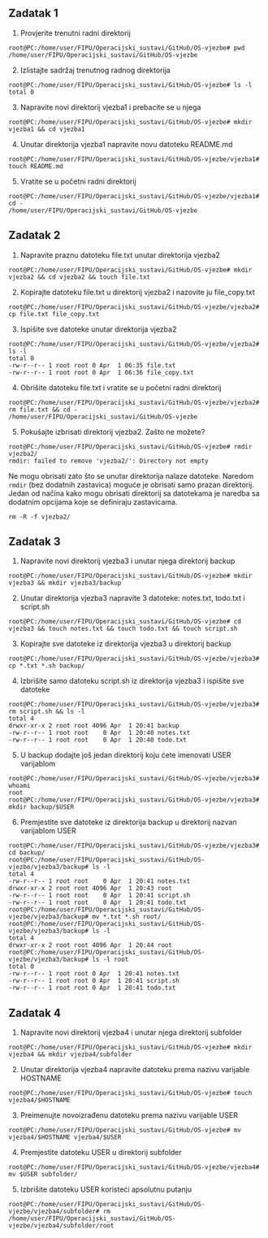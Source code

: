 ## Zadatak 1

1. Provjerite trenutni radni direktorij  
```
root@PC:/home/user/FIPU/Operacijski_sustavi/GitHub/OS-vjezbe# pwd
/home/user/FIPU/Operacijski_sustavi/GitHub/OS-vjezbe
```

2. Izlistajte sadržaj trenutnog radnog direktorija  
```
root@PC:/home/user/FIPU/Operacijski_sustavi/GitHub/OS-vjezbe# ls -l
total 0
```

3. Napravite novi direktorij vjezba1 i prebacite se u njega  
```
root@PC:/home/user/FIPU/Operacijski_sustavi/GitHub/OS-vjezbe# mkdir vjezba1 && cd vjezba1
```

4. Unutar direktorija vjezba1 napravite novu datoteku README.md  
```
root@PC:/home/user/FIPU/Operacijski_sustavi/GitHub/OS-vjezbe/vjezba1# touch README.md
```

5. Vratite se u početni radni direktorij 
```
root@PC:/home/user/FIPU/Operacijski_sustavi/GitHub/OS-vjezbe/vjezba1# cd -
/home/user/FIPU/Operacijski_sustavi/GitHub/OS-vjezbe
```



## Zadatak 2

1. Napravite praznu datoteku file.txt unutar direktorija vjezba2  
```
root@PC:/home/user/FIPU/Operacijski_sustavi/GitHub/OS-vjezbe# mkdir vjezba2 && cd vjezba2 && touch file.txt
```

2. Kopirajte datoteku file.txt u direktorij vjezba2 i nazovite ju file_copy.txt  
```
root@PC:/home/user/FIPU/Operacijski_sustavi/GitHub/OS-vjezbe/vjezba2# cp file.txt file_copy.txt
```

3. Ispišite sve datoteke unutar direktorija vjezba2  
```
root@PC:/home/user/FIPU/Operacijski_sustavi/GitHub/OS-vjezbe/vjezba2# ls -l
total 0
-rw-r--r-- 1 root root 0 Apr  1 06:35 file.txt
-rw-r--r-- 1 root root 0 Apr  1 06:36 file_copy.txt
```

4. Obrišite datoteku file.txt i vratite se u početni radni direktorij
```
root@PC:/home/user/FIPU/Operacijski_sustavi/GitHub/OS-vjezbe/vjezba2# rm file.txt && cd -
/home/user/FIPU/Operacijski_sustavi/GitHub/OS-vjezbe
```

5. Pokušajte izbrisati direktorij vjezba2. Zašto ne možete?
```
root@PC:/home/user/FIPU/Operacijski_sustavi/GitHub/OS-vjezbe# rmdir vjezba2/
rmdir: failed to remove 'vjezba2/': Directory not empty
```
Ne mogu obrisati zato što se unutar direktorija nalaze datoteke. Naredom ```rmdir``` (bez dodatnih zastavica) moguće je obrisati samo prazan direktorij.
Jedan od načina kako mogu obrisati direktorij sa datotekama je naredba sa dodatnim opcijama koje se definiraju zastavicama.
```
rm -R -f vjezba2/
```


## Zadatak 3

1. Napravite novi direktorij vjezba3 i unutar njega direktorij backup  
```
root@PC:/home/user/FIPU/Operacijski_sustavi/GitHub/OS-vjezbe# mkdir vjezba3 && mkdir vjezba3/backup
```
2. Unutar direktorija vjezba3 napravite 3 datoteke: notes.txt, todo.txt i script.sh 
```
root@PC:/home/user/FIPU/Operacijski_sustavi/GitHub/OS-vjezbe# cd vjezba3 && touch notes.txt && touch todo.txt && touch script.sh 
```
3. Kopirajte sve datoteke iz direktorija vjezba3 u direktorij backup  
```
root@PC:/home/user/FIPU/Operacijski_sustavi/GitHub/OS-vjezbe/vjezba3# cp *.txt *.sh backup/
```
4. Izbrišite samo datoteku script.sh iz direktorija vjezba3 i ispišite sve datoteke 
```
root@PC:/home/user/FIPU/Operacijski_sustavi/GitHub/OS-vjezbe/vjezba3# rm script.sh && ls -l
total 4
drwxr-xr-x 2 root root 4096 Apr  1 20:41 backup
-rw-r--r-- 1 root root    0 Apr  1 20:40 notes.txt
-rw-r--r-- 1 root root    0 Apr  1 20:40 todo.txt 
```
5. U backup dodajte još jedan direktorij koju ćete imenovati USER varijablom  
```
root@PC:/home/user/FIPU/Operacijski_sustavi/GitHub/OS-vjezbe/vjezba3# whoami
root
root@PC:/home/user/FIPU/Operacijski_sustavi/GitHub/OS-vjezbe/vjezba3# mkdir backup/$USER
```
6. Premjestite sve datoteke iz direktorija backup u direktorij nazvan   varijablom USER
```
root@PC:/home/user/FIPU/Operacijski_sustavi/GitHub/OS-vjezbe/vjezba3# cd backup/
root@PC:/home/user/FIPU/Operacijski_sustavi/GitHub/OS-vjezbe/vjezba3/backup# ls -l
total 4
-rw-r--r-- 1 root root    0 Apr  1 20:41 notes.txt
drwxr-xr-x 2 root root 4096 Apr  1 20:43 root
-rw-r--r-- 1 root root    0 Apr  1 20:41 script.sh
-rw-r--r-- 1 root root    0 Apr  1 20:41 todo.txt
root@PC:/home/user/FIPU/Operacijski_sustavi/GitHub/OS-vjezbe/vjezba3/backup# mv *.txt *.sh root/
root@PC:/home/user/FIPU/Operacijski_sustavi/GitHub/OS-vjezbe/vjezba3/backup# ls -l
total 4
drwxr-xr-x 2 root root 4096 Apr  1 20:44 root
root@PC:/home/user/FIPU/Operacijski_sustavi/GitHub/OS-vjezbe/vjezba3/backup# ls -l root
total 0
-rw-r--r-- 1 root root 0 Apr  1 20:41 notes.txt
-rw-r--r-- 1 root root 0 Apr  1 20:41 script.sh
-rw-r--r-- 1 root root 0 Apr  1 20:41 todo.txt
```

## Zadatak 4

1. Napravite novi direktorij vjezba4 i unutar njega direktorij subfolder  
```
root@PC:/home/user/FIPU/Operacijski_sustavi/GitHub/OS-vjezbe# mkdir vjezba4 && mkdir vjezba4/subfolder
```
2. Unutar direktorija vjezba4 napravite datoteku prema nazivu varijable HOSTNAME  
```
root@PC:/home/user/FIPU/Operacijski_sustavi/GitHub/OS-vjezbe# touch vjezba4/$HOSTNAME
```
3. Preimenujte novoizrađenu datoteku prema nazivu varijable USER  
```
root@PC:/home/user/FIPU/Operacijski_sustavi/GitHub/OS-vjezbe# mv vjezba4/$HOSTNAME vjezba4/$USER
```
4. Premjestite datoteku USER u direktorij subfolder  
```
root@PC:/home/user/FIPU/Operacijski_sustavi/GitHub/OS-vjezbe/vjezba4# mv $USER subfolder/
```
5. Izbrišite datoteku USER koristeći apsolutnu putanju
```
root@PC:/home/user/FIPU/Operacijski_sustavi/GitHub/OS-vjezbe/vjezba4/subfolder# rm /home/user/FIPU/Operacijski_sustavi/GitHub/OS-vjezbe/vjezba4/subfolder/root
```